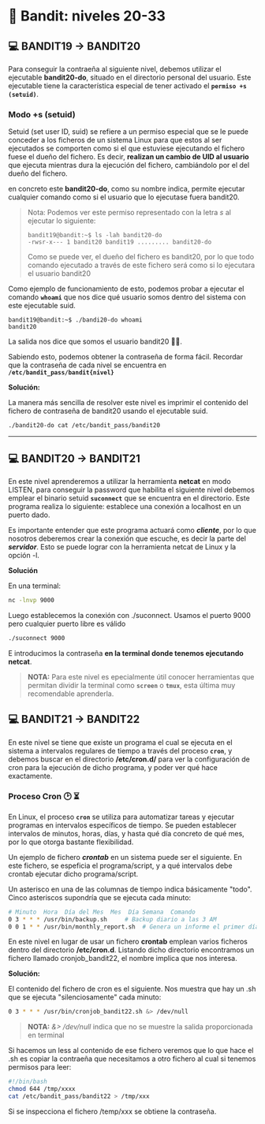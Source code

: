 # 🔐 Bandit: niveles 20-33

## 💻 **BANDIT19 → BANDIT20**

Para conseguir la contraeña al siguiente nivel, debemos utilizar el ejecutable **bandit20-do**, situado en el directorio personal del usuario. Este ejecutable tiene la característica especial de tener activado el **`permiso +s (setuid)`**.

### Modo +s (setuid)
Setuid (set user ID, suid) se refiere a un permiso especial que se le puede conceder a los ficheros de un sistema Linux para que estos al ser ejecutados se comporten como si el que estuviese ejecutando el fichero fuese el dueño del fichero. Es decir, **realizan un cambio de UID al usuario** que ejecuta mientras dura la ejecución del fichero, cambiándolo por el del dueño del fichero.

en concreto este **bandit20-do**, como su nombre indica, permite ejecutar cualquier comando como si el usuario que lo ejecutase fuera bandit20. 

> Nota: Podemos ver este permiso representado con la letra _s_ al ejecutar lo siguiente:
>
>```console
>bandit19@bandit:~$ ls -lah bandit20-do
>-rwsr-x--- 1 bandit20 bandit19 ......... bandit20-do
>```
>
>Como se puede ver, el dueño del fichero es bandit20, por lo que todo comando ejecutado a través de este fichero será como si lo ejecutara el usuario bandit20

Como ejemplo de funcionamiento de esto, podemos probar a ejecutar el comando **`whoami`** que nos dice qué usuario somos dentro del sistema con este ejecutable suid.

```console
bandit19@bandit:~$ ./bandi20-do whoami
bandit20
```

La salida nos dice que somos el usuario bandit20 🏴‍☠️.

Sabiendo esto, podemos obtener la contraseña de forma fácil. Recordar que la contraseña de cada nivel se encuentra en **`/etc/bandit_pass/bandit{nivel}`**


**Solución:**

La manera más sencilla de resolver este nivel es imprimir el contenido del fichero de contraseña de bandit20 usando el ejecutable suid.

```sh
./bandit20-do cat /etc/bandit_pass/bandit20
```

---

## 💻 **BANDIT20 → BANDIT21**

En este nivel aprenderemos a utilizar la herramienta **netcat** en modo LISTEN, para conseguir la password que habilita el siguiente nivel debemos emplear el binario setuid **`suconnect`** que se encuentra en el directorio. Este programa realiza lo siguiente: establece una conexión a localhost en un puerto dado. 

Es importante entender que este programa actuará como **_cliente_**, por lo que nosotros deberemos crear la conexión que escuche, es decir la parte del **_servidor_**. Esto se puede lograr con la herramienta netcat de Linux y la opción -l.

**Solución**

En una terminal:
```sh
nc -lnvp 9000
```
Luego establecemos la conexión con ./suconnect.
Usamos el puerto 9000 pero cualquier puerto libre es válido

```sh
./suconnect 9000
```

E introducimos la contraseña **en la terminal donde tenemos ejecutando netcat**.

> **NOTA:** Para este nivel es epecialmente útil conocer herramientas que permitan dividir la terminal como **`screen`** o **`tmux`**, esta última muy recomendable aprenderla.

## 💻 **BANDIT21 → BANDIT22**

En este nivel se tiene que existe un programa el cual se ejecuta en el sistema a intervalos regulares de tiempo a través del proceso **`cron`**, y debemos buscar en el directorio **/etc/cron.d/** para ver la configuración de cron para la ejecución de dicho programa, y poder ver qué hace exactamente.

###  Proceso Cron 🕑 ⏳
En Linux, el proceso **`cron`** se utiliza para automatizar tareas y ejecutar programas en intervalos específicos de tiempo. Se pueden establecer intervalos de minutos, horas, días, y hasta qué día concreto de qué mes, por lo que otorga bastante flexibilidad.

Un ejemplo de fichero **_crontab_** en un sistema puede ser el siguiente. En este fichero, se espeficia el programa/script, y a qué intervalos debe crontab ejecutar dicho programa/script. 

Un asterisco en una de las columnas de tiempo indica básicamente "todo". Cinco asteriscos supondría que se ejecuta cada minuto:

```bash
# Minuto  Hora  Día del Mes  Mes  Día Semana  Comando
0 3 * * * /usr/bin/backup.sh     # Backup diario a las 3 AM
0 0 1 * * /usr/bin/monthly_report.sh  # Genera un informe el primer día de cada mes a medianoche
```

En este nivel en lugar de usar un fichero **crontab** emplean varios ficheros dentro del directorio **/etc/cron.d**. Listando dicho directorio encontramos un fichero llamado cronjob_bandit22, el nombre implica que nos interesa.

**Solución:**

El contenido del fichero de cron es el siguiente. Nos muestra que hay un .sh que se ejecuta "silenciosamente" cada minuto:

```bash
0 3 * * * /usr/bin/cronjob_bandit22.sh &> /dev/null 
```

> **NOTA:** *&> /dev/null* indica que no se muestre la salida proporcionada en terminal

Si hacemos un less al contenido de ese fichero veremos que lo que hace el .sh es copiar la contraeña que necesitamos a otro fichero al cual si tenemos permisos para leer:

```sh
#!/bin/bash
chmod 644 /tmp/xxxx
cat /etc/bandit_pass/bandit22 > /tmp/xxx
```
Si se inspecciona el fichero /temp/xxx se obtiene la contraseña. 